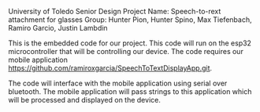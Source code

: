 University of Toledo Senior Design Project
Name: Speech-to-rext attachment for glasses
Group: Hunter Pion, Hunter Spino, Max Tiefenbach, Ramiro Garcio, Justin Lambdin

This is the embedded code for our project. This code will run on the esp32 microcontroller that will be controlling our device.
The code requires our mobile application https://github.com/ramiroxgarcia/SpeechToTextDisplayApp.git.

The code will interface with the mobile application using serial over bluetooth. The mobile application will pass strings to this application which
will be processed and displayed on the device.
